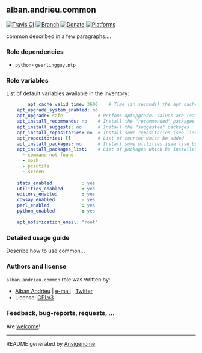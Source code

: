 ## alban.andrieu.common

[![Travis CI](http://img.shields.io/travis/AlbanAndrieu/ansible-common.svg?style=flat)](http://travis-ci.org/AlbanAndrieu/ansible-common) [![Branch](http://img.shields.io/github/tag/AlbanAndrieu/ansible-common.svg?style=flat-square)](https://github.com/AlbanAndrieu/ansible-common/tree/master) [![Donate](https://img.shields.io/gratipay/AlbanAndrieu.svg?style=flat)](https://www.gratipay.com/AlbanAndrieu)  [![Platforms](http://img.shields.io/badge/platforms-debian%20/%20ubuntu-lightgrey.svg?style=flat)](#)

common described in a few paragraphs....


### Role dependencies

- `python`- `geerlingguy.ntp`

### Role variables

List of default variables available in the inventory:

```yaml
        apt_cache_valid_time: 3600    # Time (in seconds) the apt cache stays valid
    apt_upgrade_system_enabled: no
    apt_upgrade: safe             # Perfoms aptupgrade. Values are (safe, full, dist)
    apt_install_recommends: no    # Install the "recommended" packages
    apt_install_suggests: no      # Install the "suggested" packages
    apt_install_repositories: no  # Install some repositories (see lise bellow)
    apt_repositories: []          # List of sources which be added
    apt_install_packages: no      # Install some utilities (see lise bellow)
    apt_install_packages_list:    # List of packages which be installed
      - command-not-found
      - mosh
      - pciutils
      - screen
    
    stats_enabled           : yes
    utilities_enabled       : yes
    editors_enabled         : yes
    cowsay_enabled          : yes
    perl_enabled            : yes
    python_enabled          : yes
    
    apt_notification_email: "root"
```


### Detailed usage guide

Describe how to use common...


### Authors and license

`alban.andrieu.common` role was written by:
- [Alban Andrieu](nabla.mobi) | [e-mail](mailto:alban.andrieu@free.fr) | [Twitter](https://twitter.com/AlbanAndrieu)
- License: [GPLv3](https://tldrlegal.com/license/gnu-general-public-license-v3-%28gpl-3%29)

### Feedback, bug-reports, requests, ...

Are [welcome](https://github.com/AlbanAndrieu/ansible-common/issues)!

***

README generated by [Ansigenome](https://github.com/nickjj/ansigenome/).
